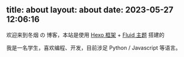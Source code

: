 title: about
layout: about
date: 2023-05-27 12:06:16
---
欢迎来到冬烟 の 博客，本站是使用 [Hexo 框架](https://hexo.io/zh-cn/) + [Fluid 主题](https://github.com/fluid-dev/hexo-theme-fluid) 搭建的

我是一名学生，喜欢编程、开发，目前涉足 Python / Javascript 等语言。